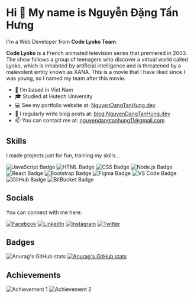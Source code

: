 # Hi 👋 My name is Nguyễn Đặng Tấn Hưng
I'm a Web Developer from **Code Lyoko Team**.

**Code Lyoko** is a French animated television series that premiered in 2003. The show follows a group of teenagers who discover a virtual world called Lyoko, which is inhabited by artificial intelligence and is threatened by a malevolent entity known as XANA. This is a movie that I have liked since I was young, so I named my team after this movie.

- 🔭 I’m based in Viet Nam  
- 🎓 Studied at Hutech University  
- 💻 See my portfolio website at: [NguyenDangTanHung.dev](https://NguyenDangTanHung.dev)  
- 📝 I regularly write blog posts at: [blog.NguyenDangTanHung.dev](https://blog.NguyenDangTanHung.dev)  
- 📫 You can contact me at: [nguyendangtanhung11@gmail.com](mailto:nguyendangtanhung11@gmail.com)

## Skills
I made projects just for fun, training my skills...

![JavaScript Badge](https://img.shields.io/badge/-JavaScript-000?style=for-the-badge&logo=javascript)
![HTML Badge](https://img.shields.io/badge/-HTML5-000?style=for-the-badge&logo=html5)
![CSS Badge](https://img.shields.io/badge/-CSS3-000?style=for-the-badge&logo=css3)
![Node.js Badge](https://img.shields.io/badge/-Node.js-000?style=for-the-badge&logo=node.js)
![React Badge](https://img.shields.io/badge/-React-000?style=for-the-badge&logo=react)
![Bootstrap Badge](https://img.shields.io/badge/-Bootstrap-000?style=for-the-badge&logo=bootstrap)
![Figma Badge](https://img.shields.io/badge/-Figma-000?style=for-the-badge&logo=figma)
![VS Code Badge](https://img.shields.io/badge/-VS_Code-000?style=for-the-badge&logo=visual-studio-code)
![GitHub Badge](https://img.shields.io/badge/-GitHub-000?style=for-the-badge&logo=github)
![BitBucket Badge](https://img.shields.io/badge/-Bitbucket-000?style=for-the-badge&logo=bitbucket)

## Socials
You can connect with me here:

[![Facebook](https://img.shields.io/badge/Facebook-1877F2?style=for-the-badge&logo=facebook&logoColor=white)](https://facebook.com/username)
[![LinkedIn](https://img.shields.io/badge/LinkedIn-0077B5?style=for-the-badge&logo=linkedin&logoColor=white)](https://linkedin.com/in/username)
[![Instagram](https://img.shields.io/badge/Instagram-E4405F?style=for-the-badge&logo=instagram&logoColor=white)](https://instagram.com/username)
[![Twitter](https://img.shields.io/badge/Twitter-1DA1F2?style=for-the-badge&logo=twitter&logoColor=white)](https://twitter.com/username)

## Badges
![Anurag's GitHub stats](https://github-readme-stats.vercel.app/api?username=NguyenDangTanHung&show_icons=true&theme=radical)
[![Anurag's GitHub stats](https://github-readme-stats.vercel.app/api?username=NguyenDangTanHung)](https://github.com/anuraghazra/github-readme-stats)

## Achievements
![Achievement 1](https://your-image-url-1.com)
![Achievement 2](https://your-image-url-2.com)
